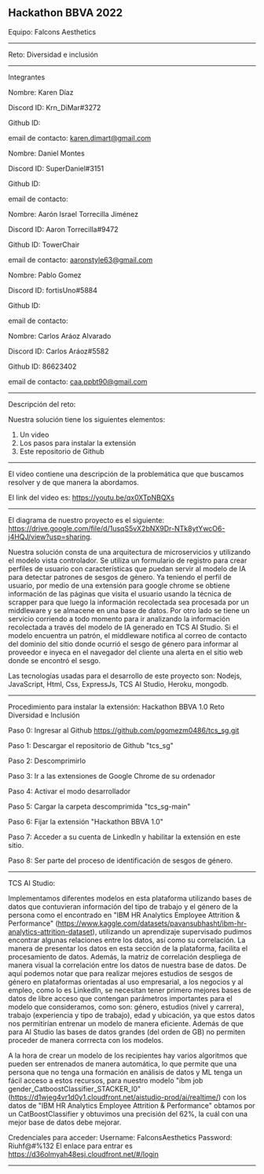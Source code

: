 

Hackathon BBVA 2022
--------------------------------------------------------------------------------------------------
Equipo: Falcons Aesthetics 

--------------------------------------------------------------------------------------------------
Reto: Diversidad e inclusión


--------------------------------------------------------------------------------------------------

Integrantes


Nombre: Karen Díaz

Discord ID: Krn_DiMar#3272

Github ID: 

email de contacto: karen.dimart@gmail.com




Nombre: Daniel Montes

Discord ID: SuperDaniel#3151

Github ID: 

email de contacto: 




Nombre: Aarón Israel Torrecilla Jiménez

Discord ID: Aaron Torrecilla#9472

Github ID: TowerChair

email de contacto: aaronstyle63@gmail.com





Nombre: Pablo Gomez

Discord ID: fortisUno#5884

Github ID: 

email de contacto: 




Nombre: Carlos Aráoz Alvarado

Discord ID: Carlos Aráoz#5582

Github ID: 86623402

email de contacto: caa.ppbt90@gmail.com





--------------------------------------------------------------------------------------------------
Descripción del reto:

Nuestra solución tiene los siguientes elementos:

1) Un video 
2) Los pasos para instalar la extensión 
3) Este repositorio de Github 



--------------------------------------------------------------------------------------------------

El video contiene una descripción de la problemática que que buscamos resolver y de que manera la abordamos. 

El link del video es: https://youtu.be/qx0XTpNBQXs



--------------------------------------------------------------------------------------------------


El diagrama de nuestro proyecto es el siguiente: https://drive.google.com/file/d/1usqS5vX2bNX9Dr-NTk8ytYwcO6-j4HQJ/view?usp=sharing.


Nuestra solución consta de una arquitectura de microservicios y utilizando el modelo vista controlador. Se utiliza un formulario de registro para crear perfiles de usuario con características que puedan servir al modelo de IA para detectar patrones de sesgos de género. Ya teniendo el perfil de usuario, por medio de una extensión para google chrome se obtiene información de las páginas que visita el usuario usando la técnica de scrapper para que luego la información recolectada sea procesada por un middleware y se almacene en una base de datos. Por otro lado se tiene un servicio corriendo a todo momento para ir analizando la información recolectada a través del modelo de IA generado en TCS AI Studio. Si el modelo encuentra un patrón, el middleware notifica al correo de contacto del dominio del sitio donde ocurrió el sesgo de género para informar al proveedor e inyeca en el navegador del cliente una alerta en el sitio web donde se encontró el sesgo.

Las tecnologías usadas para el desarrollo de este proyecto son: Nodejs, JavaScript, Html, Css, ExpressJs, TCS AI Studio, Heroku, mongodb.



--------------------------------------------------------------------------------------------------
Procedimiento para instalar la extensión:
Hackathon BBVA 1.0
Reto Diversidad e Inclusión

Paso 0: Ingresar al Github https://github.com/pgomezm0486/tcs_sg.git

Paso 1: Descargar el repositorio de Github "tcs_sg" 


Paso 2: Descomprimirlo


Paso 3: Ir a las extensiones de Google Chrome de su ordenador

Paso 4: Activar el modo desarrollador

Paso 5: Cargar la carpeta descomprimida "tcs_sg-main"

Paso 6: Fijar la extensión "Hackathon BBVA 1.0"

Paso 7: Acceder a su cuenta de LinkedIn y habilitar la extensión en este sitio.

Paso 8: Ser parte del proceso de identificación de sesgos de género.




--------------------------------------------------------------------------------------------------

TCS AI Studio:

Implementamos diferentes modelos en esta plataforma utilizando bases de datos que contuvieran información del tipo de trabajo y el género de la persona como el encontrado en "IBM HR Analytics Employee Attrition & Performance" (https://www.kaggle.com/datasets/pavansubhasht/ibm-hr-analytics-attrition-dataset), utilizando un aprendizaje supervisado pudimos encontrar algunas relaciones entre los datos, así como su correlación. La manera de presentar los datos en esta sección de la plataforma, facilita el procesamiento de datos. Además, la matriz de correlación despliega de manera visual la correlación entre los datos de nuestra base de datos. De aquí podemos notar que para realizar mejores estudios de sesgos de género en plataformas orientadas al uso empresarial, a los negocios y al empleo, como lo es  LinkedIn, se necesitan tener primero mejores bases de datos de libre acceso que contengan parámetros importantes para el modelo que consideramos, como son: género, estudios (nivel y carrera), trabajo (experiencia y tipo de trabajo), edad y ubicación, ya que estos datos nos permitirían entrenar un modelo de manera eficiente. Además de que para AI Studio las bases de datos grandes (del orden de GB) no permiten proceder de manera corrrecta con los modelos.

A la hora de crear un modelo de los recipientes hay varios algoritmos que pueden ser entrenados de manera automática, lo que permite que una persona que no tenga una formación en análisis de datos y ML tenga un fácil acceso a estos recursos, para nuestro modelo "ibm job gender_CatboostClassifier_STACKER_l0" (https://d1wjeg4vr1d0y1.cloudfront.net/aistudio-prod/ai/realtime/) con los datos de "IBM HR Analytics Employee Attrition & Performance" obtamos por un CatBoostClassifier y obtuvimos una precisión del 62%, la cuál con una mejor base de datos debe mejorar.

Credenciales para acceder: 
Username: FalconsAesthetics
Password: Riuhf@#%132
El enlace para entrar es https://d36olmyah48esj.cloudfront.net/#/login





--------------------------------------------------------------------------------------------------
